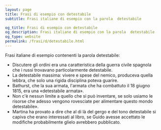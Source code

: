 ```yaml
---
layout: page
title: Frasi di esempio con detestabile 
subtitle: Frasi italiane di esempio con la parola  detestabile

og_title: Frasi di esempio con detestabile 
og_description: Frasi italiane di esempio con la parola  detestabile
og_type: website
permalink: /frasi/d/detestabile.html
---
```


Frasi italiane di esempio contenenti la parola detestabile:


- Discutere gli ordini era una caratteristica della guerra civile spagnola che i russi trovavano particolarmente detestabile.
- La detestabile massima: vivere e spese del nemico, produceva quella lebbra, che solo una rigida disciplina poteva guarire.
- Bathurst, che la sua armata, l'armata che ha combattuto il 18 giugno 1815, era una «detestabile armata».
- Non c'è nessun limite a quello che si può inventare, se solo usiamo le risorse che adesso vengono rovesciate per alimentare questo mondo detestabile».
- Martina ha provato a dire che al di là del gergo e del tono detestabile si capiva che erano interessati al libro, se Guido avesse accettato le modifiche probabilmente glielo avrebbero pubblicato.
